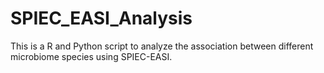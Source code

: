 # SPIEC_EASI_Analysis
This is a R and Python script to analyze the association between different microbiome species using SPIEC-EASI.

